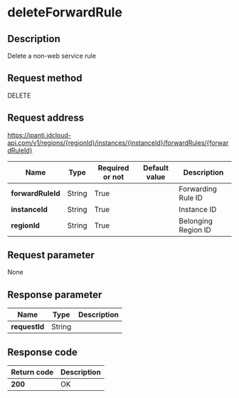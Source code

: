# deleteForwardRule


## Description
Delete a non-web service rule

## Request method
DELETE

## Request address
https://ipanti.jdcloud-api.com/v1/regions/{regionId}/instances/{instanceId}/forwardRules/{forwardRuleId}

|Name|Type|Required or not|Default value|Description|
|---|---|---|---|---|
|**forwardRuleId**|String|True| |Forwarding Rule ID|
|**instanceId**|String|True| |Instance ID|
|**regionId**|String|True| |Belonging Region ID|

## Request parameter
None


## Response parameter
|Name|Type|Description|
|---|---|---|
|**requestId**|String| |



## Response code
|Return code|Description|
|---|---|
|**200**|OK|
